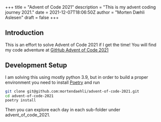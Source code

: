 +++
title = "Advent of Code 2021"
description = "This is my advent coding journey 2021."
date = 2021-12-07T18:06:50Z
author = "Morten Dæhli Aslesen"
draft = false
+++

## Introduction

This is an effort to solve Advent of Code 2021 if I get the time! You will find my code adventure at [GitHub Advent of Code 2021](https://github.com/mortendaehli/advent-of-code-2021)

## Development Setup

I am solving this using mostly python 3.9, but in order to build a proper environment you need to install [Poetry](https://python-poetry.org/) and run

```bash
git clone git@github.com:mortendaehli/advent-of-code-2021.git
cd advent-of-code-2021
poetry install
```

Then you can explore each day in each sub-folder under advent_of_code_2021.
